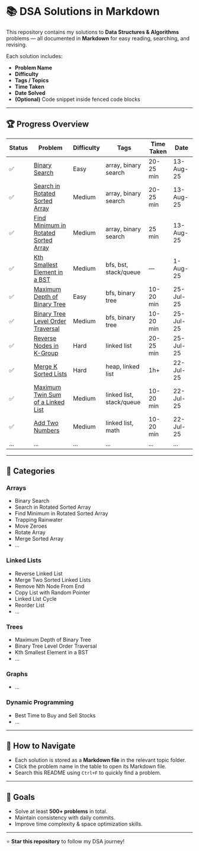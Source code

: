 # 📚 DSA Solutions in Markdown

This repository contains my solutions to **Data Structures & Algorithms** problems — all documented in **Markdown** for easy reading, searching, and revising.

Each solution includes:
- **Problem Name**
- **Difficulty**
- **Tags / Topics**
- **Time Taken**
- **Date Solved**
- **(Optional)** Code snippet inside fenced code blocks

---

## 🏆 Progress Overview

| Status | Problem | Difficulty | Tags | Time Taken | Date |
|--------|---------|------------|------|------------|------|
| ✅ | [Binary Search](binary-search.md) | Easy | array, binary search | 20-25 min | 13-Aug-25 |
| ✅ | [Search in Rotated Sorted Array](search-in-rotated-sorted-array.md) | Medium | array, binary search | 20-25 min | 13-Aug-25 |
| ✅ | [Find Minimum in Rotated Sorted Array](find-minimum-in-rotated-sorted-array.md) | Medium | array, binary search | 25 min | 13-Aug-25 |
| ✅ | [Kth Smallest Element in a BST](kth-smallest-element-in-bst.md) | Medium | bfs, bst, stack/queue | — | 1-Aug-25 |
| ✅ | [Maximum Depth of Binary Tree](max-depth-binary-tree.md) | Easy | bfs, binary tree | 10-20 min | 25-Jul-25 |
| ✅ | [Binary Tree Level Order Traversal](binary-tree-level-order.md) | Medium | bfs, binary tree | 10-20 min | 25-Jul-25 |
| ✅ | [Reverse Nodes in K-Group](reverse-nodes-k-group.md) | Hard | linked list | 20-25 min | 25-Jul-25 |
| ✅ | [Merge K Sorted Lists](merge-k-sorted-lists.md) | Hard | heap, linked list | 1h+ | 22-Jul-25 |
| ✅ | [Maximum Twin Sum of a Linked List](max-twin-sum-linked-list.md) | Medium | linked list, stack/queue | 10-20 min | 22-Jul-25 |
| ✅ | [Add Two Numbers](add-two-numbers.md) | Medium | linked list, math | 10-20 min | 22-Jul-25 |
| ... | ... | ... | ... | ... | ... |

---

## 📌 Categories

### **Arrays**
- Binary Search
- Search in Rotated Sorted Array
- Find Minimum in Rotated Sorted Array
- Trapping Rainwater
- Move Zeroes
- Rotate Array
- Merge Sorted Array
- ...

### **Linked Lists**
- Reverse Linked List
- Merge Two Sorted Linked Lists
- Remove Nth Node From End
- Copy List with Random Pointer
- Linked List Cycle
- Reorder List
- ...

### **Trees**
- Maximum Depth of Binary Tree
- Binary Tree Level Order Traversal
- Kth Smallest Element in a BST
- ...

### **Graphs**
- ...

### **Dynamic Programming**
- Best Time to Buy and Sell Stocks
- ...

---

## 🎯 How to Navigate
- Each solution is stored as a **Markdown file** in the relevant topic folder.
- Click the problem name in the table to open its Markdown file.
- Search this README using `Ctrl+F` to quickly find a problem.

---

## 🚀 Goals
- Solve at least **500+ problems** in total.
- Maintain consistency with daily commits.
- Improve time complexity & space optimization skills.

---

⭐ **Star this repository** to follow my DSA journey!
